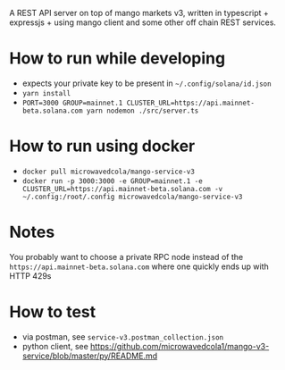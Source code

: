 
A REST API server on top of mango markets v3, written in typescript + expressjs + using mango client and some other off chain REST services.

# How to run while developing
* expects your private key to be present in `~/.config/solana/id.json`
* `yarn install`
* `PORT=3000 GROUP=mainnet.1 CLUSTER_URL=https://api.mainnet-beta.solana.com yarn nodemon ./src/server.ts`

# How to run using docker
* `docker pull microwavedcola/mango-service-v3`
* `docker run -p 3000:3000 -e GROUP=mainnet.1 -e CLUSTER_URL=https://api.mainnet-beta.solana.com -v  ~/.config:/root/.config microwavedcola/mango-service-v3`

# Notes
You probably want to choose a private RPC node instead of the `https://api.mainnet-beta.solana.com` where one quickly ends up with HTTP 429s

# How to test
* via postman, see `service-v3.postman_collection.json`
* python client, see https://github.com/microwavedcola1/mango-v3-service/blob/master/py/README.md
